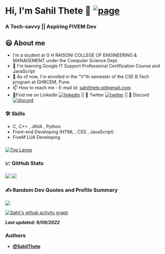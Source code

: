 <!---
SahilThete/SahilThete is a ✨ special ✨ repository because its `README.md` (this file) appears on your GitHub profile.
You can click the Preview link to take a look at your changes.
--->

# Hi, I'm Sahil Thete 🔗 [![page](https://img.shields.io/website?down_color=red&down_message=offline&style=flat-square&up_color=green&up_message=online&url=https%3A%2F%2Fwww.sahilthete.github.io%2F)](https://sahilthete.github.io/)

### A Tech-savvy || Aspiring FIVEM Dev
  
## 😃 About me 

- I'm a student at G H RAISONI COLLEGE OF ENGINEERING & MANAGEMENT under the Computer Science Dept.
- 📕 I'm learning Google IT Support Professional Certification Course and JavaScript
- 🌱 As of now, I'm enrolled in the "V"th semester of the CSE B.Tech program at GHRCEM, Pune.
- 📫 How to reach me - E-mail id: sahilthete.st@gmail.com.
- 🍳Find me on LinkedIn [![linkedin](https://img.shields.io/badge/linkedin-0A66C2?style=flat-square&logo=linkedin&logoColor=white)](https://www.linkedin.com/in/SahilThete-338242207/)   || 💬 Twitter [![twitter](https://img.shields.io/twitter/follow/sahil_thete?style=flat-square)](https://www.twitter.com/sahil_thete/)  || 👥 Discord [![discord](https://img.shields.io/discord/871263899180236820?style=flat-square)](https://discord.gg/k47bQrx89x)

 ### 🛠 Skills
- C, C++ , JAVA , Python
- Front-end Developing (HTML , CSS , JavaScript)  
- FiveM LUA Developing

 ###
 
<!-- ![Sahil's GitHub stats](https://github-readme-stats.vercel.app/api?username=SahilThete&show_icons=true&theme=radical) -->

[![Top Langs](https://github-readme-stats.vercel.app/api/top-langs/?username=SahilThete&theme=github_dark&layout=compact)](https://github.com/SahilThete/github-readme-stats)

###  📈 GitHub Stats

<!-- <![Sahil's GitHub stats] --> 
<img src="https://github-readme-stats.vercel.app/api?username=SahilThete&&show_icons=true&count_private=true&theme=github_dark">  
<!--  ![GitHub Streak] --> 
<img src="https://github-readme-streak-stats.herokuapp.com/?user=SahilThete&theme=blueberry_duo"/> 



 ### ✍️ Random Dev Quotes and Profile Summary
 ![](https://quotes-github-readme.vercel.app/api?type=horizontal&theme=dracula) 
 <!-- <img src="https://github-profile-summary-cards.vercel.app/api/cards/profile-details?username=SahilThete&theme=vue" align = "center"> -->


 [![Sahil's github activity graph](https://activity-graph.herokuapp.com/graph?username=SahilThete&theme=react-dark)](https://github.com/ashutosh00710/github-readme-activity-graph)


**_Last updated: 9/09/2022_**

<!-- **_[@SahilThete](https://www.github.com/SahilThete)_** -->

### Authors

- **[@SahilThete](https://www.github.com/SahilThete)**
